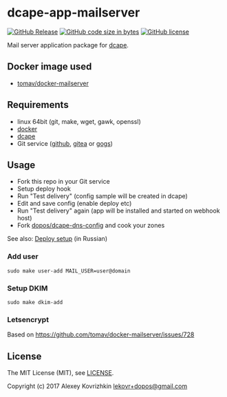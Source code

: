 # dcape-app-mailserver

[![GitHub Release][1]][2] [![GitHub code size in bytes][3]]() [![GitHub license][4]][5]

[1]: https://img.shields.io/github/release/dopos/dcape-app-mailserver.svg
[2]: https://github.com/dopos/dcape-app-mailserver/releases
[3]: https://img.shields.io/github/languages/code-size/dopos/dcape-app-mailserver.svg
[4]: https://img.shields.io/github/license/dopos/dcape-app-mailserver.svg
[5]: LICENSE

Mail server application package for [dcape](https://github.com/dopos/dcape).

## Docker image used

* [tomav/docker-mailserver](https://github.com/tomav/docker-mailserver)

## Requirements

* linux 64bit (git, make, wget, gawk, openssl)
* [docker](http://docker.io)
* [dcape](https://github.com/dopos/dcape)
* Git service ([github](https://github.com), [gitea](https://gitea.io) or [gogs](https://gogs.io))

## Usage

* Fork this repo in your Git service
* Setup deploy hook
* Run "Test delivery" (config sample will be created in dcape)
* Edit and save config (enable deploy etc)
* Run "Test delivery" again (app will be installed and started on webhook host)
* Fork [dopos/dcape-dns-config](https://github/com/dopos/dcape-dns-config) and cook your zones

See also: [Deploy setup](https://github.com/dopos/dcape/blob/master/DEPLOY.md) (in Russian)


### Add user

```
sudo make user-add MAIL_USER=user@domain
```

### Setup DKIM

```
sudo make dkim-add
```

### Letsencrypt

Based on https://github.com/tomav/docker-mailserver/issues/728

## License

The MIT License (MIT), see [LICENSE](LICENSE).

Copyright (c) 2017 Alexey Kovrizhkin <lekovr+dopos@gmail.com>
